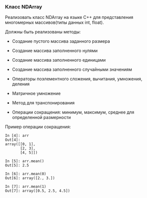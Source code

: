 ### Класс NDArray

Реализовать класс NDArray на языке C++ для представления многомерных массивов(типы данных int, float).


Должны быть реализованы методы:

* Создание пустого массива заданного размера

* Создание массива заполненного нулями

* Создание массива заполненного единицами

* Создание массива заполненного случайными значениям

* Операторы поэлементного сложения, вычитания, умножения, деления

* Матричное умножение

* Метод для транспонирования

* Операции сокращения: минимум, максимум, среднее для определенной размерности

Пример операции сокращения:

```
​In [4]: arr
Out[4]: 
array([[0, 1],
       [2, 3],
       [4, 5]])

In [5]: arr.mean()
Out[5]: 2.5

In [6]: arr.mean(0)
Out[6]: array([2., 3.])

In [7]: arr.mean(1)
Out[7]: array([0.5, 2.5, 4.5])
```
